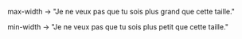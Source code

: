 max-width → "Je ne veux pas que tu sois plus grand que cette taille."

min-width → "Je ne veux pas que tu sois plus petit que cette taille."